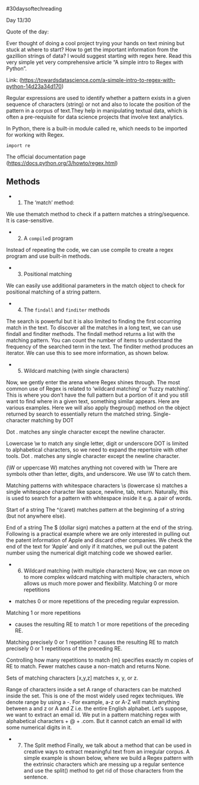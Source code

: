#30daysoftechreading

Day 13/30

Quote of the day:

Ever thought of doing a cool project trying your hands on text mining but stuck at where to start? How to get the important information from the gazillion strings of data? I would suggest starting with regex here. Read this very simple yet very comprehensive article “A simple intro to Regex with Python”. 

Link: (https://towardsdatascience.com/a-simple-intro-to-regex-with-python-14d23a34d170) 

Regular expressions are used to identify whether a pattern exists in a given sequence of characters (string) or not and also to locate the position of the pattern in a corpus of text.They help in manipulating textual data, which is often a pre-requisite for data science projects that involve text analytics.

In Python, there is a built-in module called re, which needs to be imported for working with Regex.

```
import re
```

The official documentation page (https://docs.python.org/3/howto/regex.html)

## Methods

- 1. The ‘match’ method:

We use thematch method to check if a pattern matches a string/sequence. It is case-sensitive.

- 2. A `compile`d program

Instead of repeating the code, we can use compile to create a regex program and use built-in methods.

- 3. Positional matching

We can easily use additional parameters in the match object to check for positional matching of a string pattern.

- 4. The `findall` and `finditer` methods

The search is powerful but it is also limited to finding the first occurring match in the text. To discover all the matches in a long text, we can use findall and finditer methods.
The findall method returns a list with the matching pattern. You can count the number of items to understand the frequency of the searched term in the text.
The finditer method produces an iterator. We can use this to see more information, as shown below.

- 5. Wildcard matching (with single characters)

Now, we gently enter the arena where Regex shines through. The most common use of Regex is related to ‘wildcard matching’ or ‘fuzzy matching’. This is where you don’t have the full pattern but a portion of it and you still want to find where in a given text, something similar appears.
Here are various examples. Here we will also apply thegroup() method on the object returned by search to essentially return the matched string.
Single-character matching by DOT

Dot . matches any single character except the newline character.

Lowercase \w to match any single letter, digit or underscore
DOT is limited to alphabetical characters, so we need to expand the repertoire with other tools.
Dot . matches any single character except the newline character.

(\W or uppercase W) matches anything not covered with \w
There are symbols other than letter, digits, and underscore. We use \W to catch them.

Matching patterns with whitespace characters
\s (lowercase s) matches a single whitespace character like space, newline, tab, return. Naturally, this is used to search for a pattern with whitespace inside it e.g. a pair of words.


Start of a string
The ^(caret) matches pattern at the beginning of a string (but not anywhere else).


End of a string
The $ (dollar sign) matches a pattern at the end of the string. Following is a practical example where we are only interested in pulling out the patent information of Apple and discard other companies. We check the end of the text for ‘Apple’ and only if it matches, we pull out the patent number using the numerical digit matching code we showed earlier.


- 6. Wildcard matching (with multiple characters)
Now, we can move on to more complex wildcard matching with multiple characters, which allows us much more power and flexibility.
Matching 0 or more repetitions
* matches 0 or more repetitions of the preceding regular expression.

Matching 1 or more repetitions
+ causes the resulting RE to match 1 or more repetitions of the preceding RE.


Matching precisely 0 or 1 repetition
? causes the resulting RE to match precisely 0 or 1 repetitions of the preceding RE.

Controlling how many repetitions to match
{m} specifies exactly m copies of RE to match. Fewer matches cause a non-match and returns None.


Sets of matching characters
[x,y,z] matches x, y, or z.

Range of characters inside a set
A range of characters can be matched inside the set. This is one of the most widely used regex techniques. We denote range by using a -. For example, a-z or A-Z will match anything between a and z or A and Z i.e. the entire English alphabet.
Let’s suppose, we want to extract an email id. We put in a pattern matching regex with alphabetical characters + @ + .com. But it cannot catch an email id with some numerical digits in it.

- 7. The Split method
Finally, we talk about a method that can be used in creative ways to extract meaningful text from an irregular corpus. A simple example is shown below, where we build a Regex pattern with the extrinsic characters which are messing up a regular sentence and use the split() method to get rid of those characters from the sentence.
